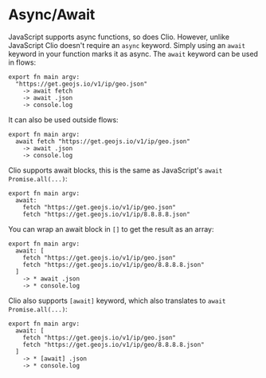 # Async/Await

JavaScript supports async functions, so does Clio. However, unlike JavaScript Clio doesn't require an `async` keyword. Simply using an `await` keyword in your function marks it as async. The `await` keyword can be used in flows:

```text
export fn main argv:
  "https://get.geojs.io/v1/ip/geo.json"
    -> await fetch
    -> await .json
    -> console.log
```

It can also be used outside flows:

```text
export fn main argv:
  await fetch "https://get.geojs.io/v1/ip/geo.json"
    -> await .json
    -> console.log
```

Clio supports await blocks, this is the same as JavaScript's `await Promise.all(...)`:

```text
export fn main argv:
  await:
    fetch "https://get.geojs.io/v1/ip/geo.json"
    fetch "https://get.geojs.io/v1/ip/8.8.8.8.json"
```

You can wrap an await block in `[]` to get the result as an array:

```text
export fn main argv:
  await: [
    fetch "https://get.geojs.io/v1/ip/geo.json"
    fetch "https://get.geojs.io/v1/ip/geo/8.8.8.8.json"
  ]
    -> * await .json
    -> * console.log
```

Clio also supports `[await]` keyword, which also translates to `await Promise.all(...)`:

```text
export fn main argv:
  await: [
    fetch "https://get.geojs.io/v1/ip/geo.json"
    fetch "https://get.geojs.io/v1/ip/geo/8.8.8.8.json"
  ]
    -> * [await] .json
    -> * console.log
```


